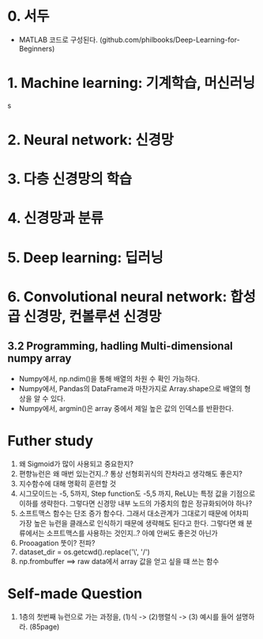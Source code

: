 # 0. 서두 
- MATLAB 코드로 구성된다. (github.com/philbooks/Deep-Learning-for-Beginners)

# 1. Machine learning: 기계학습, 머신러닝
s

# 2. Neural network: 신경망


# 3. 다층 신경망의 학습


# 4. 신경망과 분류


# 5. Deep learning: 딥러닝


# 6. Convolutional neural network: 합성곱 신경망, 컨볼루션 신경망




## 3.2 Programming, hadling Multi-dimensional numpy array
- Numpy에서, np.ndim()을 통해 배열의 차원 수 확인 가능하다.
- Numpy에서, Pandas의 DataFrame과 마찬가지로 Array.shape으로 배열의 형상을 알 수 있다.
- Numpy에서, argmin()은 array 중에서 제일 높은 값의 인덱스를 반환한다.

# Futher study
1. 왜 Sigmoid가 많이 사용되고 중요한지?
2. 편향뉴런은 왜 매번 있는건지..? 통상 선형회귀식의 잔차라고 생각해도 좋은지?
3. 지수함수에 대해 명확히 훈련할 것
4. 시그모이드는 -5, 5까지, Step function도 -5,5 까지, ReLU는 특정 값을 기점으로 이하를 생략한다.  그렇다면 신경망 내부 노드의 가중치의 합은 정규화되어야 하나?
5. 소프트맥스 함수는 단조 증가 함수다.  그래서 대소관계가 그대로기 때문에 어차피 가장 높은 뉴런을 클래스로 인식하기 때문에 생략해도 된다고 한다.  그렇다면 왜 분류에서는 소프트맥스를 사용하는 것인지..?  아예 안써도 좋은것 아닌가
6. Prooagation 뚯이? 전파?
7. dataset_dir = os.getcwd().replace('\\', '/') 
8. np.frombuffer ==> raw data에서 array 값을 얻고 싶을 떄 쓰는 함수


# Self-made Question
1. 1층의 첫번째 뉴런으로 가는 과정을, (1)식 -> (2)행렬식 -> (3) 예시를 들어 설명하라. (85page)

